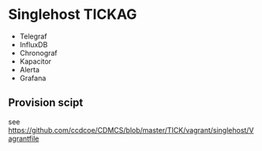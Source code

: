 # Singlehost TICKAG

* Telegraf
* InfluxDB
* Chronograf
* Kapacitor
* Alerta
* Grafana

## Provision scipt

see https://github.com/ccdcoe/CDMCS/blob/master/TICK/vagrant/singlehost/Vagrantfile
